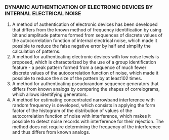 ### DYNAMIC AUTHENTICATION OF ELECTRONIC DEVICES BY INTERNAL ELECTRICAL NOISE

1. A method of authentication of electronic devices has been developed that differs from the known method of frequency identification by using bit and amplitude patterns formed from sequences of discrete values of the autocorrelation function of internal electrical noise, which made it possible to reduce the false negative error by half and simplify the calculation of patterns.
2. A method for authenticating electronic devices with low noise levels is proposed, which is characterized by the use of a group identification feature - a peak pattern formed from a sequence of much fewer discrete values of the autocorrelation function of noise, which made it possible to reduce the size of the pattern by at least102 times.
3. A method for authenticating pseudorandom sequence generators that differs from known analogs by comparing the shapes of correlograms, which allows identifying generators.
4. A method for estimating concentrated narrowband interference with random frequency is developed, which consists in applying the form factor of the histogram of the distribution of values of the autocorrelation function of noise with interference, which makes it possible to detect noise records with interference for their rejection. The method does not require determining the frequency of the interference and thus differs from known analogs.